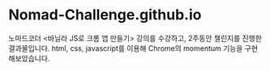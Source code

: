 # Nomad-Challenge.github.io

노마드코더 <바닐라 JS로 크롬 앱 만들기> 강의를 수강하고, 2주동안 챌린지를 진행한 결과물입니다.
html, css, javascript를 이용해 Chrome의 momentum 기능을 구현해보았습니다.
